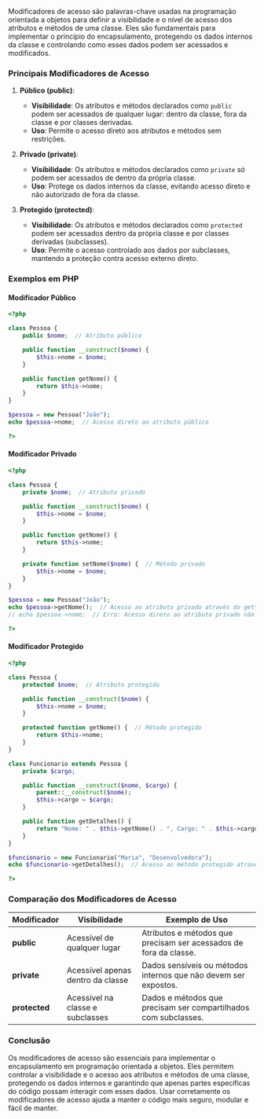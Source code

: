 Modificadores de acesso são palavras-chave usadas na programação orientada a objetos para definir a visibilidade e o nível de acesso dos atributos e métodos de uma classe. Eles são fundamentais para implementar o princípio do encapsulamento, protegendo os dados internos da classe e controlando como esses dados podem ser acessados e modificados.

### Principais Modificadores de Acesso

1. **Público (public)**:
   - **Visibilidade**: Os atributos e métodos declarados como `public` podem ser acessados de qualquer lugar: dentro da classe, fora da classe e por classes derivadas.
   - **Uso**: Permite o acesso direto aos atributos e métodos sem restrições.

2. **Privado (private)**:
   - **Visibilidade**: Os atributos e métodos declarados como `private` só podem ser acessados de dentro da própria classe.
   - **Uso**: Protege os dados internos da classe, evitando acesso direto e não autorizado de fora da classe.

3. **Protegido (protected)**:
   - **Visibilidade**: Os atributos e métodos declarados como `protected` podem ser acessados dentro da própria classe e por classes derivadas (subclasses).
   - **Uso**: Permite o acesso controlado aos dados por subclasses, mantendo a proteção contra acesso externo direto.

### Exemplos em PHP

#### Modificador Público

```php
<?php

class Pessoa {
    public $nome;  // Atributo público

    public function __construct($nome) {
        $this->nome = $nome;
    }

    public function getNome() {
        return $this->nome;
    }
}

$pessoa = new Pessoa("João");
echo $pessoa->nome;  // Acesso direto ao atributo público

?>
```

#### Modificador Privado

```php
<?php

class Pessoa {
    private $nome;  // Atributo privado

    public function __construct($nome) {
        $this->nome = $nome;
    }

    public function getNome() {
        return $this->nome;
    }

    private function setNome($nome) {  // Método privado
        $this->nome = $nome;
    }
}

$pessoa = new Pessoa("João");
echo $pessoa->getNome();  // Acesso ao atributo privado através do getter
// echo $pessoa->nome;  // Erro: Acesso direto ao atributo privado não é permitido

?>
```

#### Modificador Protegido

```php
<?php

class Pessoa {
    protected $nome;  // Atributo protegido

    public function __construct($nome) {
        $this->nome = $nome;
    }

    protected function getNome() {  // Método protegido
        return $this->nome;
    }
}

class Funcionario extends Pessoa {
    private $cargo;

    public function __construct($nome, $cargo) {
        parent::__construct($nome);
        $this->cargo = $cargo;
    }

    public function getDetalhes() {
        return "Nome: " . $this->getNome() . ", Cargo: " . $this->cargo;
    }
}

$funcionario = new Funcionario("Maria", "Desenvolvedora");
echo $funcionario->getDetalhes();  // Acesso ao método protegido através da classe derivada

?>
```

### Comparação dos Modificadores de Acesso

| Modificador | Visibilidade                      | Exemplo de Uso                            |
|-------------|-----------------------------------|-------------------------------------------|
| **public**  | Acessível de qualquer lugar       | Atributos e métodos que precisam ser acessados de fora da classe. |
| **private** | Acessível apenas dentro da classe | Dados sensíveis ou métodos internos que não devem ser expostos.   |
| **protected** | Acessível na classe e subclasses | Dados e métodos que precisam ser compartilhados com subclasses.   |

### Conclusão

Os modificadores de acesso são essenciais para implementar o encapsulamento em programação orientada a objetos. Eles permitem controlar a visibilidade e o acesso aos atributos e métodos de uma classe, protegendo os dados internos e garantindo que apenas partes específicas do código possam interagir com esses dados. Usar corretamente os modificadores de acesso ajuda a manter o código mais seguro, modular e fácil de manter.


